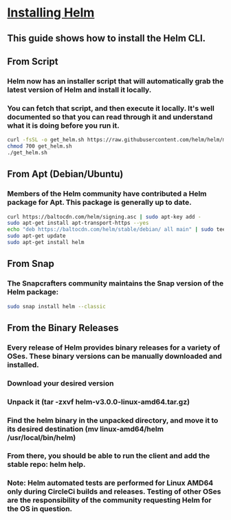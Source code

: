 # [Installing Helm](https://helm.sh/docs/intro/install/)
## This guide shows how to install the Helm CLI. 

## From Script
### Helm now has an installer script that will automatically grab the latest version of Helm and install it locally.
### You can fetch that script, and then execute it locally. It's well documented so that you can read through it and understand what it is doing before you run it.

```bash
curl -fsSL -o get_helm.sh https://raw.githubusercontent.com/helm/helm/master/scripts/get-helm-3
chmod 700 get_helm.sh
./get_helm.sh
```

## From Apt (Debian/Ubuntu)
### Members of the Helm community have contributed a Helm package for Apt. This package is generally up to date.
```bash
curl https://baltocdn.com/helm/signing.asc | sudo apt-key add -
sudo apt-get install apt-transport-https --yes
echo "deb https://baltocdn.com/helm/stable/debian/ all main" | sudo tee /etc/apt/sources.list.d/helm-stable-debian.list
sudo apt-get update
sudo apt-get install helm
```

## From Snap
### The Snapcrafters community maintains the Snap version of the Helm package:
```bash
sudo snap install helm --classic
```

## From the Binary Releases
### Every release of Helm provides binary releases for a variety of OSes. These binary versions can be manually downloaded and installed.

### Download your desired version
### Unpack it (tar -zxvf helm-v3.0.0-linux-amd64.tar.gz)
### Find the helm binary in the unpacked directory, and move it to its desired destination (mv linux-amd64/helm /usr/local/bin/helm)
### From there, you should be able to run the client and add the stable repo: helm help.

### Note: Helm automated tests are performed for Linux AMD64 only during CircleCi builds and releases. Testing of other OSes are the responsibility of the community requesting Helm for the OS in question.

